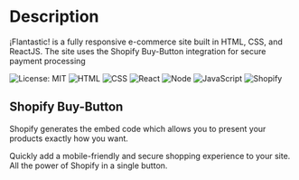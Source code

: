 # Description
¡Flantastic! is a fully responsive e-commerce site built in HTML, CSS, and ReactJS. The site uses the Shopify Buy-Button integration for secure payment processing 

![License: MIT](https://img.shields.io/badge/License-MIT-orange.svg)
![HTML](https://img.shields.io/badge/HTML-Orange.svg)
![CSS](https://img.shields.io/badge/CSS-blue.svg)
![React](https://img.shields.io/badge/React-lightblue.svg)
![Node](https://img.shields.io/badge/Node.js-grey.svg)
![JavaScript](https://img.shields.io/badge/JavaScript-yellow.svg)
![Shopify](https://img.shields.io/badge/Shopify-green.svg)

## Shopify Buy-Button

Shopify generates the embed code which allows you to present your products exactly how you want.

Quickly add a mobile-friendly and secure shopping experience to your site. All the power of Shopify in a single button.
